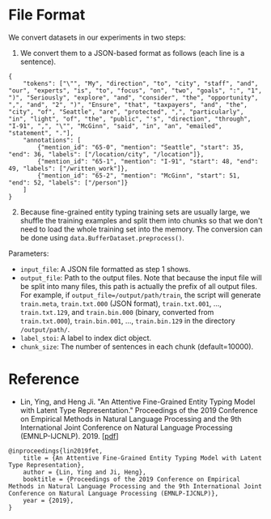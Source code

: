 # File Format
We convert datasets in our experiments in two steps:
1. We convert them to a JSON-based format as follows (each line is a sentence).
```
{
    "tokens": ["\"", "My", "direction", "to", "city", "staff", "and", "our", "experts", "is", "to", "focus", "on", "two", "goals", ":", "1", ")", "Seriously", "explore", "and", "consider", "the", "opportunity", ",", "and", "2", ")", "Ensure", "that", "taxpayers", "and", "the", "city", "of", "Seattle", "are", "protected", ",", "particularly", "in", "light", "of", "the", "public", "'s", "direction", "through", "I-91", ",", "\"", "McGinn", "said", "in", "an", "emailed", "statement", "."],
    "annotations": [
        {"mention_id": "65-0", "mention": "Seattle", "start": 35, "end": 36, "labels": ["/location/city", "/location"]},
        {"mention_id": "65-1", "mention": "I-91", "start": 48, "end": 49, "labels": ["/written_work"]},
        {"mention_id": "65-2", "mention": "McGinn", "start": 51, "end": 52, "labels": ["/person"]}
    ]
}
```
2. Because fine-grained entity typing training sets are usually large, we shuffle the training examples and split them into chunks so that we don't need to load the whole training set into the memory. The conversion can be done using `data.BufferDataset.preprocess()`.

Parameters:
- `input_file`: A JSON file formatted as step 1 shows.
- `output_file`: Path to the output files. Note that because the input file will be split into many files, this path is actually the prefix of all output files. For example, if `output_file=/output/path/train`, the script will generate `train.meta`, `train.txt.000` (JSON format), `train.txt.001`, ..., `train.txt.129`, and `train.bin.000` (binary, converted from `train.txt.000`), `train.bin.001`, ..., `train.bin.129` in the directory `/output/path/`.
- `label_stoi`: A label to index dict object.
- `chunk_size`: The number of sentences in each chunk (default=10000).

# Reference

- Lin, Ying, and Heng Ji. "An Attentive Fine-Grained Entity Typing Model with Latent Type Representation." Proceedings of the 2019 Conference on Empirical Methods in Natural Language Processing and the 9th International Joint Conference on Natural Language Processing (EMNLP-IJCNLP). 2019. \[[pdf](https://www.aclweb.org/anthology/D19-1641.pdf)\]

```
@inproceedings{lin2019fet,
    title = {An Attentive Fine-Grained Entity Typing Model with Latent Type Representation},
    author = {Lin, Ying and Ji, Heng},
    booktitle = {Proceedings of the 2019 Conference on Empirical Methods in Natural Language Processing and the 9th International Joint Conference on Natural Language Processing (EMNLP-IJCNLP)},
    year = {2019},
}
```
